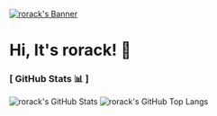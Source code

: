 [<img alt="rorack's Banner" align="center" src="https://capsule-render.vercel.app/api?type=waving&color=ff9999&height=260&section=header&text=pspd0&fontColor=ffffff"/>](https://github.com/pspd0)

# Hi, It's rorack! 👋

### [ GitHub Stats 📊 ]

<div>
      <img alt="rorack's GitHub Stats" src="https://github-readme-stats.vercel.app/api?username=pspd0&show_icons=true&theme=github_dark&hide_border=true&bg_color=00000000"/>
      <img align="top" alt="rorack's GitHub Top Langs" src="https://github-readme-stats.vercel.app/api/top-langs/?username=pspd0&show_icons=true&theme=github_dark&layout=compact&hide_border=true&bg_color=00000000"/>
</div>

<br>
